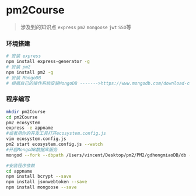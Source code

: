 # pm2Course

> 涉及到的知识点 `express` `pm2` `mongoose` `jwt` `SSO`等 

### 环境搭建

```bash
# 安装 express
npm install express-generator -g
# 安装 pm2
npm install pm2 -g
# 安装 MongoDB
# 根据自己的操作系统安装MongoDB ------->https://www.mongodb.com/download-center?jmp=nav#community
```

### 程序编写

```bash
mkdir pm2Course
cd pm2Course
pm2 ecosystem
express -e appname
#或者用你的开发工具打开ecosystem.config.js
vim ecosystem.config.js
pm2 start ecosystem.config.js --watch 
#开启MongoDB数据库服务
mongod --fork --dbpath /Users/vincent/Desktop/pm2/PM2/gdhongmiaoDB/db --logpath /Users/vincent/Desktop/pm2/PM2/gdhongmiaoDB/logs/mongodb.log

#安装程序依赖
cd appname
npm install bcrypt --save
npm install jsonwebtoken --save
npm install mongoose --save
```


 
 
